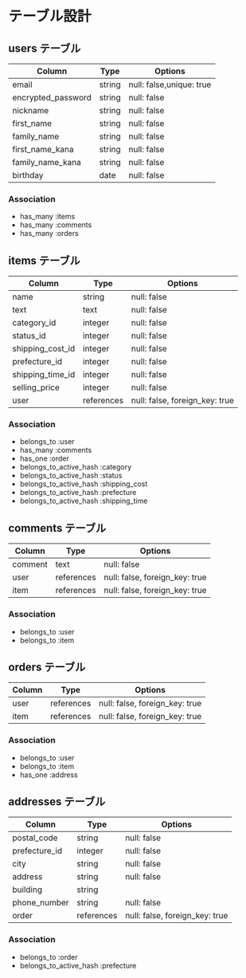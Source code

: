 # テーブル設計

## users テーブル

| Column             | Type    | Options                  |
| ------------------ | ------- | ------------------------ |
| email              | string  | null: false,unique: true |
| encrypted_password | string  | null: false              |
| nickname           | string  | null: false              |
| first_name         | string  | null: false              |
| family_name        | string  | null: false              |
| first_name_kana    | string  | null: false              |
| family_name_kana   | string  | null: false              |
| birthday           | date    | null: false              |

### Association

- has_many :items
- has_many :comments
- has_many :orders

## items テーブル

| Column              | Type          | Options                         |
| ------------------- | ------------- | ------------------------------- |
| name                | string        | null: false                     |
| text                | text          | null: false                     |
| category_id         | integer       | null: false                     |
| status_id           | integer       | null: false                     |
| shipping_cost_id    | integer       | null: false                     |
| prefecture_id       | integer       | null: false                     |
| shipping_time_id    | integer       | null: false                     |
| selling_price       | integer       | null: false                     |
| user                | references    | null: false, foreign_key: true  |

### Association

- belongs_to             :user
- has_many               :comments
- has_one                :order
- belongs_to_active_hash :category
- belongs_to_active_hash :status
- belongs_to_active_hash :shipping_cost
- belongs_to_active_hash :prefecture
- belongs_to_active_hash :shipping_time

## comments テーブル

| Column     | Type       | Options                        |
| ---------- | ---------- | ------------------------------ |
| comment    | text       | null: false                    |
| user       | references | null: false, foreign_key: true |
| item       | references | null: false, foreign_key: true |

### Association

- belongs_to :user
- belongs_to :item

## orders テーブル

| Column  | Type       | Options                         |
| ------- | ---------- | ------------------------------- |
| user    | references | null: false, foreign_key: true  |
| item    | references | null: false, foreign_key: true  |

### Association

- belongs_to :user
- belongs_to :item
- has_one    :address

## addresses テーブル

| Column                   | Type       | Options                         |
| ------------------------ | ---------- | ------------------------------- |
| postal_code              | string     | null: false                     |
| prefecture_id            | integer    | null: false                     |
| city                     | string     | null: false                     |
| address                  | string     | null: false                     |
| building                 | string     |                                 |
| phone_number             | string     | null: false                     |
| order                    | references | null: false, foreign_key: true  |

### Association

- belongs_to :order
- belongs_to_active_hash :prefecture